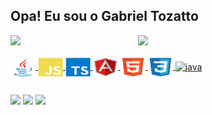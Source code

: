 ## Opa! Eu sou o Gabriel Tozatto
 <div>
  <a href="https://github.com/gabrieltozatto21">
  <img height="180em" src="https://github-readme-stats.vercel.app/api/top-langs/?username=gabrieltozatto21&layout=compact&langs_count=7&theme=dark"/>
   <img align="right" width="300" src="https://i2.wp.com/allhtaccess.info/wp-content/uploads/2018/03/programming.gif?fit=1281%2C716&ssl=1" />
  
</div>
<div align="left" style="display: inline_block"><br>
  <img align="center" alt="Gabriel-java" height="30" width="40" src="https://raw.githubusercontent.com/devicons/devicon/master/icons/java/java-original.svg">
  <img align="center" alt="Gabriel-Js" height="30" width="40" src="https://raw.githubusercontent.com/devicons/devicon/master/icons/javascript/javascript-plain.svg">
  <img align="center" alt="Gabriel-Ts" height="30" width="40" src="https://raw.githubusercontent.com/devicons/devicon/master/icons/typescript/typescript-plain.svg">
  <img align="center" alt="Rafa-angularJS" height="30" width="40" src="https://github.com/devicons/devicon/blob/master/icons/angularjs/angularjs-original.svg">
  <img align="center" alt="Gabriel-HTML" height="30" width="40" src="https://raw.githubusercontent.com/devicons/devicon/master/icons/html5/html5-original.svg">
  <img align="center" alt="Gabriel-CSS" height="30" width="40" src="https://raw.githubusercontent.com/devicons/devicon/master/icons/css3/css3-original.svg">
  <img align="center" alt="java" height="30" width="40" src="https://icongr.am/devicon/nodejs-original.svg?size=128&color=currentColor">
</div>
  
  ##
 
<div align="left"> 
  <a href="https://www.linkedin.com/in/gabriel-tozatto-866912186/" target="_blank"><img src="https://img.shields.io/badge/-LinkedIn-%230077B5?style=for-the-badge&logo=linkedin&logoColor=white"></a> 
   <a href = "mailto:gabriel.tozatto@hotmail.com"><img src="https://img.shields.io/badge/Microsoft_Outlook-0078D4?style=for-the-badge&logo=microsoft-outlook&logoColor=white" target="_blank"></a>
  <a href="https://www.instagram.com/bieltozatto/" target="_blank"><img src="https://img.shields.io/badge/-Instagram-%23E4405F?style=for-the-badge&logo=instagram&logoColor=white"></a>
  
 
</div>

 
